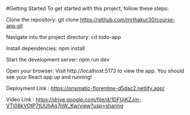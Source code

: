 #Getting Started
To get started with this project, follow these steps:

Clone the repository: git clone https://github.com/mrthakur30/course-app.git

Navigate into the project directory: cd todo-app

Install dependencies: npm install

Start the development server: npm run dev

Open your browser: Visit http://localhost:5173 to view the app. You should see your React app up and running!

Deployment Link : https://prismatic-florentine-d5dac2.netlify.app/

Video Link : https://drive.google.com/file/d/1DFUjKZJm-VTI08kVOtP7tUUhAg7nW_Kw/view?usp=sharing